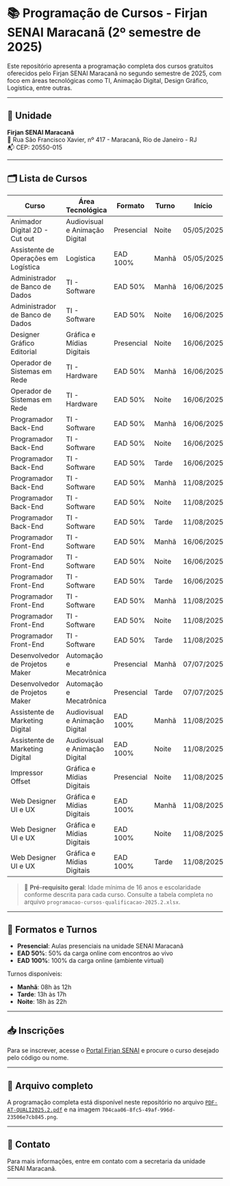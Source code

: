 # 📚 Programação de Cursos - Firjan SENAI Maracanã (2º semestre de 2025)

Este repositório apresenta a programação completa dos cursos gratuitos oferecidos pelo Firjan SENAI Maracanã no segundo semestre de 2025, com foco em áreas tecnológicas como TI, Animação Digital, Design Gráfico, Logística, entre outras.

---

## 🏫 Unidade

**Firjan SENAI Maracanã**  
📍 Rua São Francisco Xavier, nº 417 - Maracanã, Rio de Janeiro - RJ  
📬 CEP: 20550-015

---

## 🗂️ Lista de Cursos

| Curso                                | Área Tecnológica                     | Formato                    | Turno    | Início     | Fim        | Vagas |
|-------------------------------------|--------------------------------------|----------------------------|----------|------------|------------|--------|
| Animador Digital 2D - Cut out       | Audiovisual e Animação Digital       | Presencial                 | Noite    | 05/05/2025 | 18/07/2025 | 25     |
| Assistente de Operações em Logística| Logística                            | EAD 100%                   | Manhã    | 05/05/2025 | 18/07/2025 | 25     |
| Administrador de Banco de Dados     | TI - Software                        | EAD 50%                    | Manhã    | 16/06/2025 | 12/09/2025 | 25     |
| Administrador de Banco de Dados     | TI - Software                        | EAD 50%                    | Noite    | 16/06/2025 | 12/09/2025 | 25     |
| Designer Gráfico Editorial          | Gráfica e Mídias Digitais            | Presencial                 | Noite    | 16/06/2025 | 12/09/2025 | 25     |
| Operador de Sistemas em Rede        | TI - Hardware                        | EAD 50%                    | Manhã    | 16/06/2025 | 12/09/2025 | 25     |
| Operador de Sistemas em Rede        | TI - Hardware                        | EAD 50%                    | Noite    | 16/06/2025 | 12/09/2025 | 25     |
| Programador Back-End                | TI - Software                        | EAD 50%                    | Manhã    | 16/06/2025 | 12/09/2025 | 25     |
| Programador Back-End                | TI - Software                        | EAD 50%                    | Noite    | 16/06/2025 | 12/09/2025 | 25     |
| Programador Back-End                | TI - Software                        | EAD 50%                    | Tarde    | 16/06/2025 | 12/09/2025 | 25     |
| Programador Back-End                | TI - Software                        | EAD 50%                    | Manhã    | 11/08/2025 | 24/10/2025 | 25     |
| Programador Back-End                | TI - Software                        | EAD 50%                    | Noite    | 11/08/2025 | 24/10/2025 | 25     |
| Programador Back-End                | TI - Software                        | EAD 50%                    | Tarde    | 11/08/2025 | 24/10/2025 | 25     |
| Programador Front-End               | TI - Software                        | EAD 50%                    | Manhã    | 16/06/2025 | 12/09/2025 | 25     |
| Programador Front-End               | TI - Software                        | EAD 50%                    | Noite    | 16/06/2025 | 12/09/2025 | 25     |
| Programador Front-End               | TI - Software                        | EAD 50%                    | Tarde    | 16/06/2025 | 12/09/2025 | 25     |
| Programador Front-End               | TI - Software                        | EAD 50%                    | Manhã    | 11/08/2025 | 24/10/2025 | 25     |
| Programador Front-End               | TI - Software                        | EAD 50%                    | Noite    | 11/08/2025 | 24/10/2025 | 25     |
| Programador Front-End               | TI - Software                        | EAD 50%                    | Tarde    | 11/08/2025 | 24/10/2025 | 25     |
| Desenvolvedor de Projetos Maker     | Automação e Mecatrônica              | Presencial                 | Manhã    | 07/07/2025 | 22/09/2025 | 25     |
| Desenvolvedor de Projetos Maker     | Automação e Mecatrônica              | Presencial                 | Tarde    | 07/07/2025 | 22/09/2025 | 25     |
| Assistente de Marketing Digital     | Audiovisual e Animação Digital       | EAD 100%                   | Manhã    | 11/08/2025 | 31/10/2025 | 25     |
| Assistente de Marketing Digital     | Audiovisual e Animação Digital       | EAD 100%                   | Noite    | 11/08/2025 | 31/10/2025 | 25     |
| Impressor Offset                    | Gráfica e Mídias Digitais            | Presencial                 | Noite    | 11/08/2025 | 28/11/2025 | 25     |
| Web Designer UI e UX                | Gráfica e Mídias Digitais            | EAD 100%                   | Manhã    | 11/08/2025 | 12/12/2025 | 25     |
| Web Designer UI e UX                | Gráfica e Mídias Digitais            | EAD 100%                   | Noite    | 11/08/2025 | 12/12/2025 | 25     |
| Web Designer UI e UX                | Gráfica e Mídias Digitais            | EAD 100%                   | Tarde    | 11/08/2025 | 12/12/2025 | 25     |

> 📝 **Pré-requisito geral**: Idade mínima de 16 anos e escolaridade conforme descrita para cada curso. Consulte a tabela completa no arquivo `programacao-cursos-qualificacao-2025.2.xlsx`.

---

## 📅 Formatos e Turnos

- **Presencial**: Aulas presenciais na unidade SENAI Maracanã
- **EAD 50%**: 50% da carga online com encontros ao vivo
- **EAD 100%**: 100% da carga online (ambiente virtual)

Turnos disponíveis:
- **Manhã**: 08h às 12h
- **Tarde**: 13h às 17h
- **Noite**: 18h às 22h

---

## 📥 Inscrições

Para se inscrever, acesse o [Portal Firjan SENAI](https://firjansenai.com.br) e procure o curso desejado pelo código ou nome.

---

## 📄 Arquivo completo

A programação completa está disponível neste repositório no arquivo [`PDF-AT-QUALI2025.2.pdf`](./PDF-AT-QUALI2025.2.pdf) e na imagem `704caa06-8fc5-49af-996d-23506e7cb845.png`.

---

## 📌 Contato

Para mais informações, entre em contato com a secretaria da unidade SENAI Maracanã.

---
